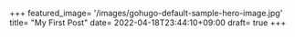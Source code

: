 +++
featured_image= '/images/gohugo-default-sample-hero-image.jpg'
title= "My First Post"
date= 2022-04-18T23:44:10+09:00
draft= true
+++

